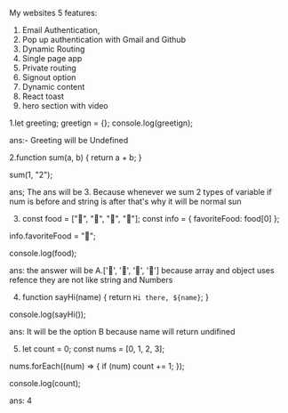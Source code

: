 My websites 5 features:
1. Email Authentication,
2. Pop up authentication with Gmail and Github
3. Dynamic Routing
4. Single page app
5. Private routing
6. Signout option
7. Dynamic content
8. React toast
9. hero section with video

1.let greeting;
greetign = {};
console.log(greetign);

ans:- Greeting will be Undefined

2.function sum(a, b) {
  return a + b;
}

sum(1, "2");


ans; The ans will be 3. Because whenever we sum 2 types of variable if num is before and string is after that's why it will be normal sun


3. const food = ["🍕", "🍫", "🥑", "🍔"];
const info = { favoriteFood: food[0] };

info.favoriteFood = "🍝";

console.log(food);


ans: the answer will be A.['🍕', '🍫', '🥑', '🍔'] because array and object uses refence they are not like string and Numbers




4. function sayHi(name) {
  return `Hi there, ${name}`;
}

console.log(sayHi());



ans: It will be the option B because name will return undifined

5. let count = 0;
const nums = [0, 1, 2, 3];

nums.forEach((num) => {
  if (num) count += 1;
});

console.log(count); 


ans: 4
